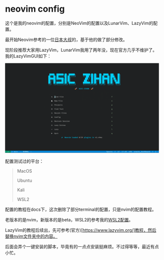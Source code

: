 # neovim config

这个是我的neovim的配置，分别是NeoVim的配置以及LunarVim、LazyVim的配置。

最开始Neovim参考的一位[日本大叔](https://github.com/craftzdog/dotfiles-public/tree/master/.config)的，基于他的做了部分修改。

现阶段推荐大家用LazyVim，LunarVim我用了两年没，现在官方几乎不维护了。我的LazyVimGUI如下：

![img](./docs/image/Lazyvim.png)

配置测试过的平台： 

> MacOS 
>
> Ubuntu 
>
> Kali
>
> WSL2

配置的教程在docs下，这次删除了部分terminal的配置，只是nvim的配置教程。

老版本的是nvim，新版本的是beta，WSL2的参考我的[WSL2配置](https://github.com/zihan987/wsl2-config)。

LazyVim的教程后续出，先可参考(官方)[https://www.lazyvim.org/]教程，然后替换nvim文件夹中的内容。

后面会弄个一键安装的脚本，毕竟有的一点点安装挺麻烦。不过得等等，最近有点小忙。
